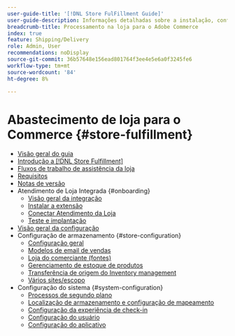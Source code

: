 ```yaml
---
user-guide-title: '[!DNL Store FulFillment Guide]'
user-guide-description: Informações detalhadas sobre a instalação, configuração e uso do Atendimento da loja para lojas Adobe Commerce.
breadcrumb-title: Processamento na loja para o Adobe Commerce
index: true
feature: Shipping/Delivery
role: Admin, User
recommendations: noDisplay
source-git-commit: 36b57648e156ead801764f3ee4e5e6a0f3245fe6
workflow-type: tm+mt
source-wordcount: '84'
ht-degree: 8%

---
```



# Abastecimento de loja para o Commerce {#store-fulfillment}

- [Visão geral do guia](guide-overview.md)
- [Introdução a  [!DNL Store Fulfillment]](introduction.md)
- [Fluxos de trabalho de assistência da loja](store-assist-modules.md)
- [Requisitos](solution-requirements.md)
- [Notas de versão](release-notes.md)
- Atendimento de Loja Integrada {#onboarding}
   - [Visão geral da integração](onboard.md)
   - [Instalar a extensão](install.md)
   - [Conectar Atendimento da Loja](connect-set-up-service.md)
   - [Teste e implantação](test-and-deploy.md)
- [Visão geral da configuração](service-config-settings-overview.md)
- Configuração de armazenamento {#store-configuration}
   - [Configuração geral](enable-general.md)
   - [Modelos de email de vendas](sales-emails.md)
   - [Loja do comerciante (fontes)](merchant-store-configuration.md)
   - [Gerenciamento de estoque de produtos](product-stock.md)
   - [Transferência de origem do Inventory management](inventory-stock-transfer.md)
   - [Vários sites/escopo](multi-site-and-scope-config.md)
- Configuração do sistema {#system-configuration}
   - [Processos de segundo plano](background-processes.md)
   - [Localização de armazenamento e configuração de mapeamento](store-location-map-provider-setup.md)
   - [Configuração da experiência de check-in](check-in-experience-setup.md)
   - [Configuração do usuário](user-setup.md)
   - [Configuração do aplicativo](app-setup.md)

